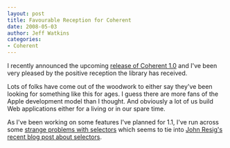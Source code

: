 ```yaml
---
layout: post
title: Favourable Reception for Coherent
date: 2008-05-03
author: Jeff Watkins
categories:
- Coherent
---
```


I recently announced the upcoming [release of Coherent 1.0](http://coherentjs.org/docs/release/coherent-10-release-candidate-1) and I've been very pleased by the positive reception the library has received.

Lots of folks have come out of the woodwork to either say they've been looking for something like this for ages. I guess there are more fans of the Apple development model than I thought. And obviously a lot of us build Web applications either for a living or in our spare time.

As I've been working on some features I've planned for 1.1, I've run across some [strange problems with selectors](http://coherentjs.org/docs/development/selectors-and-bindings) which seems to tie into [John Resig's recent blog post about selectors](http://ejohn.org/blog/thoughts-on-queryselectorall/).